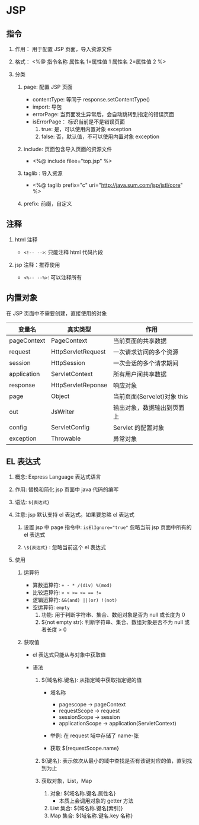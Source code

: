 # JSP

## 指令

1. 作用： 用于配置 JSP 页面，导入资源文件

2. 格式：
   <%@ 指令名称 属性名 1=属性值 1 属性名 2=属性值 2 %>

3. 分类

    1. page: 配置 JSP 页面

        - contentType: 等同于 response.setContentType()
        - import: 导包
        - errorPage: 当页面发生异常后，会自动跳转到指定的错误页面
        - isErrorPage： 标识当前是不是错误页面
            1. true: 是，可以使用内置对象 exception
            2. false: 否，默认值，不可以使用内置对象 exception

    2. include: 页面包含导入页面的资源文件

        - <%@ include filee="top.jsp" %>

    3. taglib : 导入资源

        - <%@ taglib prefix="c" uri="http://java.sum.com/jsp/jstl/core" %>

    4. prefix: 前缀，自定义

## 注释

1. html 注释

    - `<!-- -->`: 只能注释 html 代码片段

2. jsp 注释：推荐使用

    - `<%-- --%>`: 可以注释所有

## 内置对象

在 JSP 页面中不需要创建，直接使用的对象

| 变量名      | 真实类型           | 作用                        |
| ----------- | ------------------ | --------------------------- |
| pageContext | PageContext        | 当前页面的共享数据          |
| request     | HttpServletRequest | 一次请求访问的多个资源      |
| session     | HttpSession        | 一次会话的多个请求期间      |
| application | ServletContext     | 所有用户间共享数据          |
| response    | HttpServletReponse | 响应对象                    |
| page        | Object             | 当前页面(Servelet)对象 this |
| out         | JsWriter           | 输出对象，数据输出到页面上  |
| config      | ServletConfig      | Servlet 的配置对象          |
| exception   | Throwable          | 异常对象                    |

## EL 表达式

1.  概念: Express Language 表达式语言
2.  作用: 替换和简化 jsp 页面中 java 代码的编写
3.  语法: `${表达式}`
4.  注意: jsp 默认支持 el 表达式。如果要忽略 el 表达式

    1. 设置 jsp 中 page 指令中: `isElIgnore="true"` 忽略当前 jsp 页面中所有的 el 表达式

    2. `\${表达式}` : 忽略当前这个 el 表达式

5.  使用

    1.  运算符

        -   算数运算符: `+ - * /(div) %(mod)`
        -   比较运算符: `> < >= <= == !=`
        -   逻辑运算符: `&&(and) ||(or) !(not)`
        -   空运算符: `empty`
            1.  功能: 用于判断字符串、集合、数组对象是否为 null 或长度为 0
            2.  \${not empty str}: 判断字符串、集合、数组对象是否不为 null 或者长度 > 0

    2.  获取值

        -   el 表达式只能从与对象中获取值
        -   语法

            1. \${域名称.键名}: 从指定域中获取指定键的值

                - 域名称

                    - pagescope -> pageContext
                    - requestScope -> request
                    - sessionScope -> session
                    - applicationScope -> application(ServletContext)

                - 举例: 在 request 域中存储了 name-张

                - 获取 \${requestScope.name}

            2. \${键名}: 表示依次从最小的域中查找是否有该键对应的值，直到找到为止

            3. 获取对象，List，Map

                1. 对象: \${域名称.键名.属性名}
                    - 本质上会调用对象的 getter 方法
                2. List 集合: \${域名称.键名[索引]}
                3. Map 集合: \${域名称.键名.key 名称}
